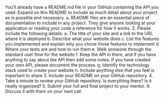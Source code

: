 You’ll already have a README.md file in your GitHub containing the API you used.
Expand on this README to include as much detail about your project as is
possible and necessary.
a. README files are an essential piece of documentation to include in any
project. They give anyone looking at your application or reading your code
a reference for how it works.
2. Please include the following details:
a. The title of your site and a link to the URL where it is deployed
b. Describe what your website does
c. List the features you implemented and explain why you chose those
features to implement
d. Where your tests are and how to run them
e. Walk someone through the standard user flow for the website
f. Keep the API in there, and if you have anything to say about the API then
add some notes. If you have created your own API, please document the
process.
g. Identify the technology stack used to create your website
h. Include anything else that you feel is important to share
3. Include your README on your GitHub repository.
4. Take a minute to review your GitHub repository. Is everything there? Is it neatly
organized?
5. Submit your full and final project to your mentor.
6. Discuss it with them on your next call.